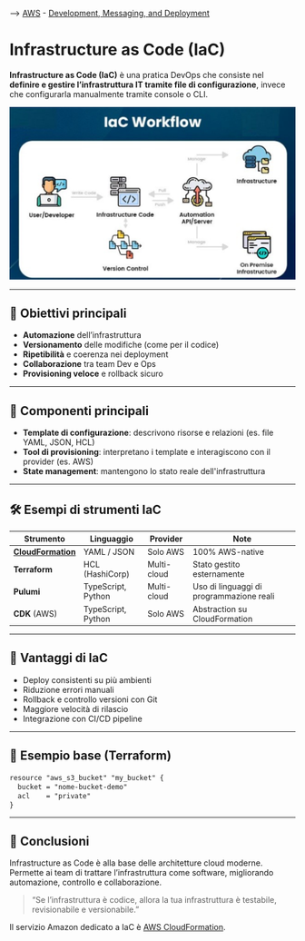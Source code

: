 --> [AWS](/00-Intro/AWS.md)  -  [Development, Messaging, and Deployment](/05-Development-Messaging-Deploying/Development-Messaging-and-Deployment.md)
# Infrastructure as Code (IaC)

**Infrastructure as Code (IaC)** è una pratica DevOps che consiste nel **definire e gestire l’infrastruttura IT tramite file di configurazione**, invece che configurarla manualmente tramite console o CLI.

![IaC](img/IaC.png)

---

## 🎯 Obiettivi principali

- **Automazione** dell’infrastruttura
- **Versionamento** delle modifiche (come per il codice)
- **Ripetibilità** e coerenza nei deployment
- **Collaborazione** tra team Dev e Ops
- **Provisioning veloce** e rollback sicuro

---

## 🧩 Componenti principali

- **Template di configurazione**: descrivono risorse e relazioni (es. file YAML, JSON, HCL)
- **Tool di provisioning**: interpretano i template e interagiscono con il provider (es. AWS)
- **State management**: mantengono lo stato reale dell'infrastruttura

---

## 🛠️ Esempi di strumenti IaC

| Strumento       | Linguaggio         | Provider      | Note                         |
|-----------------|--------------------|---------------|------------------------------|
| **[CloudFormation](/05-Development-Messaging-Deploying/AWS-CloudFormation.md)** | YAML / JSON        | Solo AWS      | 100% AWS-native              |
| **Terraform**       | HCL (HashiCorp)     | Multi-cloud   | Stato gestito esternamente   |
| **Pulumi**          | TypeScript, Python  | Multi-cloud   | Uso di linguaggi di programmazione reali |
| **CDK** (AWS)       | TypeScript, Python  | Solo AWS      | Abstraction su CloudFormation |

---

## 🔐 Vantaggi di IaC

- Deploy consistenti su più ambienti
- Riduzione errori manuali
- Rollback e controllo versioni con Git
- Maggiore velocità di rilascio
- Integrazione con CI/CD pipeline

---

## 🧪 Esempio base (Terraform)

```hcl
resource "aws_s3_bucket" "my_bucket" {
  bucket = "nome-bucket-demo"
  acl    = "private"
}
```

---

## 📌 Conclusioni

Infrastructure as Code è alla base delle architetture cloud moderne. Permette ai team di trattare l’infrastruttura come software, migliorando automazione, controllo e collaborazione.

> “Se l’infrastruttura è codice, allora la tua infrastruttura è testabile, revisionabile e versionabile.”

Il servizio Amazon dedicato a IaC è [AWS CloudFormation](/05-Development-Messaging-Deploying/AWS-CloudFormation.md).
